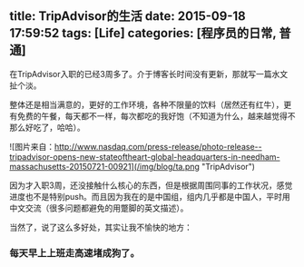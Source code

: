title: TripAdvisor的生活
date: 2015-09-18 17:59:52
tags: [Life]
categories: [程序员的日常, 普通]
---
在TripAdvisor入职的已经3周多了。介于博客长时间没有更新，那就写一篇水文扯个淡。

<!-- more -->
整体还是相当满意的，更好的工作环境，各种不限量的饮料（居然还有红牛），更有免费的午餐，每天都不一样，每次都吃的我好饱（不知道为什么，越来越觉得不那么好吃了，哈哈）。   

![图片来自：http://www.nasdaq.com/press-release/photo-release--tripadvisor-opens-new-stateoftheart-global-headquarters-in-needham-massachusetts-20150721-00921](/img/blog/ta.png "TripAdvisor")  

因为才入职3周，还没接触什么核心的东西，但是根据周围同事的工作状况，感觉进度也不是特别push。而且因为我在的是中国组，组内几乎都是中国人，平时用中文交流（很多问题都避免的用蹩脚的英文描述）。

当然了，说了这么多好处，其实让我不愉快的地方：
### 每天早上上班走高速堵成狗了。
